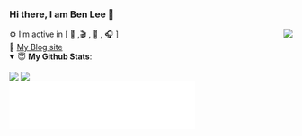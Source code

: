 ### Hi there, I am Ben Lee  👋

<img align="right" src="https://visitor-badge.glitch.me/badge?page_id=imrememberlee" />
⚙️ I’m active in [ <a title="keep parrot"> 🦜 </a>,🎬 , 🎨 , <a title="music" href="https://music.163.com/outchain/player?type=2&id=1850637267&auto=1&height=66" target="_blank">🎧</a> ]
<br/>
👋 <a  target="_blank" href="https://imrememberlee.github.io">My Blog site </a>

<details open>
 <summary> 😇 <b>My Github Stats</b>: </summary>
 <br/>
 <a  title="imrememberlee's Github Stars">
  <img align="center" src="https://github-readme-stats.vercel.app/api?username=imrememberlee&count_private=true&hide=issues&line_height=24" />
 </a>
 <a title="Tops Language">
  <img align="center" src="https://github-readme-stats.vercel.app/api/top-langs/?username=imrememberlee&layout=compact" />
 </a>
</details>
<iframe frameborder="no" border="0" marginwidth="0" marginheight="0" width=330 height=86 src="//music.163.com/outchain/player?type=2&id=546723652&auto=1&height=66"></iframe>
<!--
**imrememberlee/imrememberlee** is a ✨ _special_ ✨ repository because its `README.md` (this file) appears on your GitHub profile.

Here are some ideas to get you started:

- 🔭 I’m currently working on ...
- 🌱 I’m currently learning ...
- 👯 I’m looking to collaborate on ...
- 🤔 I’m looking for help with ...
- 💬 Ask me about ...
- 📫 How to reach me: ...
- 😄 Pronouns: ...
- ⚡ Fun fact: ...
-->
